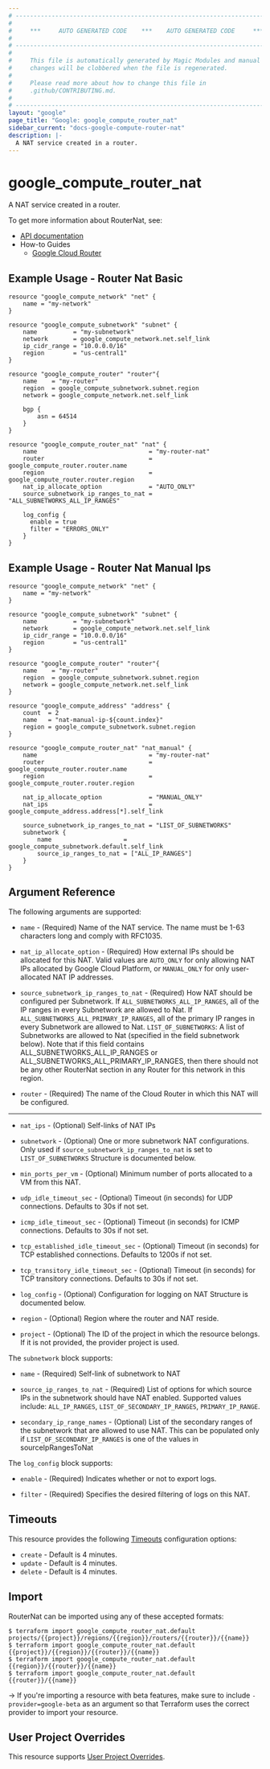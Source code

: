 ```yaml
---
# ----------------------------------------------------------------------------
#
#     ***     AUTO GENERATED CODE    ***    AUTO GENERATED CODE     ***
#
# ----------------------------------------------------------------------------
#
#     This file is automatically generated by Magic Modules and manual
#     changes will be clobbered when the file is regenerated.
#
#     Please read more about how to change this file in
#     .github/CONTRIBUTING.md.
#
# ----------------------------------------------------------------------------
layout: "google"
page_title: "Google: google_compute_router_nat"
sidebar_current: "docs-google-compute-router-nat"
description: |-
  A NAT service created in a router.
---
```


# google\_compute\_router\_nat

A NAT service created in a router.


To get more information about RouterNat, see:

* [API documentation](https://cloud.google.com/compute/docs/reference/rest/v1/routers)
* How-to Guides
    * [Google Cloud Router](https://cloud.google.com/router/docs/)

## Example Usage - Router Nat Basic


```hcl
resource "google_compute_network" "net" {
	name = "my-network"
}

resource "google_compute_subnetwork" "subnet" {
	name          = "my-subnetwork"
	network       = google_compute_network.net.self_link
	ip_cidr_range = "10.0.0.0/16"
	region        = "us-central1"
}

resource "google_compute_router" "router"{
	name    = "my-router"
	region  = google_compute_subnetwork.subnet.region
	network = google_compute_network.net.self_link

	bgp {
		asn = 64514
	}
}

resource "google_compute_router_nat" "nat" {
	name                               = "my-router-nat"
	router                             = google_compute_router.router.name
	region                             = google_compute_router.router.region
	nat_ip_allocate_option             = "AUTO_ONLY"
	source_subnetwork_ip_ranges_to_nat = "ALL_SUBNETWORKS_ALL_IP_RANGES"
	
	log_config {
	  enable = true
	  filter = "ERRORS_ONLY"
	}
}
```
## Example Usage - Router Nat Manual Ips


```hcl
resource "google_compute_network" "net" {
	name = "my-network"
}

resource "google_compute_subnetwork" "subnet" {
	name          = "my-subnetwork"
	network       = google_compute_network.net.self_link
	ip_cidr_range = "10.0.0.0/16"
	region        = "us-central1"
}

resource "google_compute_router" "router"{
	name    = "my-router"
	region  = google_compute_subnetwork.subnet.region
	network = google_compute_network.net.self_link
}

resource "google_compute_address" "address" {
	count  = 2
	name   = "nat-manual-ip-${count.index}"
	region = google_compute_subnetwork.subnet.region
}

resource "google_compute_router_nat" "nat_manual" {
	name                               = "my-router-nat"
	router                             = google_compute_router.router.name
	region                             = google_compute_router.router.region
	
	nat_ip_allocate_option             = "MANUAL_ONLY"
	nat_ips                            = google_compute_address.address[*].self_link
	
	source_subnetwork_ip_ranges_to_nat = "LIST_OF_SUBNETWORKS"
	subnetwork {
		name                    = google_compute_subnetwork.default.self_link
		source_ip_ranges_to_nat = ["ALL_IP_RANGES"]
	}
}
```

## Argument Reference

The following arguments are supported:


* `name` -
  (Required)
  Name of the NAT service. The name must be 1-63 characters long and
  comply with RFC1035.

* `nat_ip_allocate_option` -
  (Required)
  How external IPs should be allocated for this NAT. Valid values are 
  `AUTO_ONLY` for only allowing NAT IPs allocated by Google Cloud
  Platform, or `MANUAL_ONLY` for only user-allocated NAT IP addresses.

* `source_subnetwork_ip_ranges_to_nat` -
  (Required)
  How NAT should be configured per Subnetwork.
  If `ALL_SUBNETWORKS_ALL_IP_RANGES`, all of the
  IP ranges in every Subnetwork are allowed to Nat. 
  If `ALL_SUBNETWORKS_ALL_PRIMARY_IP_RANGES`, all of the primary IP 
  ranges in every Subnetwork are allowed to Nat.
  `LIST_OF_SUBNETWORKS`: A list of Subnetworks are allowed to Nat 
  (specified in the field subnetwork below). Note that if this field
  contains ALL_SUBNETWORKS_ALL_IP_RANGES or 
  ALL_SUBNETWORKS_ALL_PRIMARY_IP_RANGES, then there should not be any
  other RouterNat section in any Router for this network in this region.

* `router` -
  (Required)
  The name of the Cloud Router in which this NAT will be configured.


- - -


* `nat_ips` -
  (Optional)
  Self-links of NAT IPs

* `subnetwork` -
  (Optional)
  One or more subnetwork NAT configurations. Only used if
  `source_subnetwork_ip_ranges_to_nat` is set to `LIST_OF_SUBNETWORKS`  Structure is documented below.

* `min_ports_per_vm` -
  (Optional)
  Minimum number of ports allocated to a VM from this NAT.

* `udp_idle_timeout_sec` -
  (Optional)
  Timeout (in seconds) for UDP connections. Defaults to 30s if not set.

* `icmp_idle_timeout_sec` -
  (Optional)
  Timeout (in seconds) for ICMP connections. Defaults to 30s if not set.

* `tcp_established_idle_timeout_sec` -
  (Optional)
  Timeout (in seconds) for TCP established connections.
  Defaults to 1200s if not set.

* `tcp_transitory_idle_timeout_sec` -
  (Optional)
  Timeout (in seconds) for TCP transitory connections.
  Defaults to 30s if not set.

* `log_config` -
  (Optional)
  Configuration for logging on NAT  Structure is documented below.

* `region` -
  (Optional)
  Region where the router and NAT reside.

* `project` - (Optional) The ID of the project in which the resource belongs.
    If it is not provided, the provider project is used.


The `subnetwork` block supports:

* `name` -
  (Required)
  Self-link of subnetwork to NAT

* `source_ip_ranges_to_nat` -
  (Required)
  List of options for which source IPs in the subnetwork
  should have NAT enabled. Supported values include: 
  `ALL_IP_RANGES`, `LIST_OF_SECONDARY_IP_RANGES`,
  `PRIMARY_IP_RANGE`.

* `secondary_ip_range_names` -
  (Optional)
  List of the secondary ranges of the subnetwork that are allowed
  to use NAT. This can be populated only if 
  `LIST_OF_SECONDARY_IP_RANGES` is one of the values in 
  sourceIpRangesToNat

The `log_config` block supports:

* `enable` -
  (Required)
  Indicates whether or not to export logs.

* `filter` -
  (Required)
  Specifies the desired filtering of logs on this NAT.


## Timeouts

This resource provides the following
[Timeouts](/docs/configuration/resources.html#timeouts) configuration options:

- `create` - Default is 4 minutes.
- `update` - Default is 4 minutes.
- `delete` - Default is 4 minutes.

## Import

RouterNat can be imported using any of these accepted formats:

```
$ terraform import google_compute_router_nat.default projects/{{project}}/regions/{{region}}/routers/{{router}}/{{name}}
$ terraform import google_compute_router_nat.default {{project}}/{{region}}/{{router}}/{{name}}
$ terraform import google_compute_router_nat.default {{region}}/{{router}}/{{name}}
$ terraform import google_compute_router_nat.default {{router}}/{{name}}
```

-> If you're importing a resource with beta features, make sure to include `-provider=google-beta`
as an argument so that Terraform uses the correct provider to import your resource.

## User Project Overrides

This resource supports [User Project Overrides](https://www.terraform.io/docs/providers/google/provider_reference.html#user_project_override).
